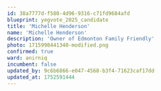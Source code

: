 ```yaml
---
id: 38a7777d-f580-4d96-9316-c71fd9684afd
blueprint: yegvote_2025_candidate
title: 'Michelle Henderson'
name: 'Michelle Henderson'
description: 'Owner of Edmonton Family Friendly'
photo: 1715998441340-modified.png
confirmed: true
ward: anirniq
incumbent: false
updated_by: 9c6b6866-e047-4568-b3f4-71623caf17dd
updated_at: 1752591444
---
```

